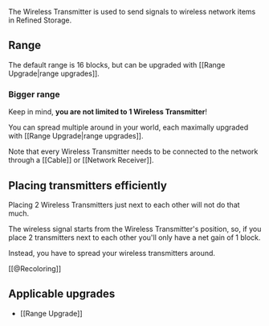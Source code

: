 The Wireless Transmitter is used to send signals to wireless network items in Refined Storage.

## Range
The default range is 16 blocks, but can be upgraded with [[Range Upgrade|range upgrades]].

### Bigger range
Keep in mind, **you are not limited to 1 Wireless Transmitter**!

You can spread multiple around in your world, each maximally upgraded with [[Range Upgrade|range upgrades]].

Note that every Wireless Transmitter needs to be connected to the network through a [[Cable]] or [[Network Receiver]].

## Placing transmitters efficiently
Placing 2 Wireless Transmitters just next to each other will not do that much.

The wireless signal starts from the Wireless Transmitter's position, so, if you place 2 transmitters next to each other you'll only have a net gain of 1 block.

Instead, you have to spread your wireless transmitters around.

[[@Recoloring]]

## Applicable upgrades
- [[Range Upgrade]]